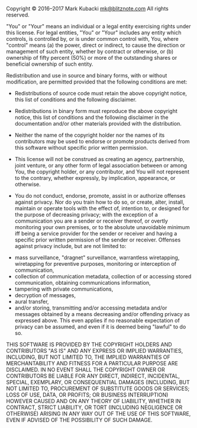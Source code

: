 Copyright © 2016–2017 Mark Kubacki <mk@blitznote.com>
All rights reserved.

"You" or "Your" means an individual or a legal entity exercising rights
under this license. For legal entities, "You" or "Your" includes any
entity which controls, is controlled by, or is under common control with,
You, where "control" means (a) the power, direct or indirect, to cause
the direction or management of such entity, whether by contract or
otherwise, or (b) ownership of fifty percent (50%) or more of the
outstanding shares or beneficial ownership of such entity.

Redistribution and use in source and binary forms, with or without
modification, are permitted provided that the following conditions are
met:

   * Redistributions of source code must retain the above copyright
notice, this list of conditions and the following disclaimer.

   * Redistributions in binary form must reproduce the above
copyright notice, this list of conditions and the following disclaimer
in the documentation and/or other materials provided with the
distribution.

   * Neither the name of the copyright holder nor the names of its
contributors may be used to endorse or promote products derived from
this software without specific prior written permission.

   * This license will not be construed as creating an agency,
partnership, joint venture, or any other form of legal association
between or among You, the copyright holder, or any contributor, and
You will not represent to the contrary, whether expressly, by
implication, appearance, or otherwise.

   * You do not conduct, endorse, promote, assist in or authorize
offenses against privacy. Nor do you train how to do so, or create,
alter, install, maintain or operate tools with the effect of, intention
to, or designed for the purpose of decreasing privacy; with the exception
of a communication you are a sender or receiver thereof, or overtly
monitoring your own premises, or to the absolute unavoidable minimum iff
being a service provider for the sender or receiver and having a specific
prior written permission of the sender or receiver.
     Offenses against privacy include, but are not limited to:
   - mass surveillance, "dragnet" surveillance, warrantless wiretapping,
     wiretapping for preventive purposes, monitoring or interception
     of communication,
   - collection of communication metadata, collection of or accessing
     stored communication, obtaining communications information,
   - tampering with private communications,
   - decryption of messages,
   - aural transfer,
   - and/or storing, transmitting and/or accessing metadata and/or messages
     obtained by a means decreasing and/or offending privacy as expressed
     above.
This even applies if no reasonable expectation of privacy can be assumed,
and even if it is deemed being "lawful" to do so.

THIS SOFTWARE IS PROVIDED BY THE COPYRIGHT HOLDERS AND CONTRIBUTORS
"AS IS" AND ANY EXPRESS OR IMPLIED WARRANTIES, INCLUDING, BUT NOT
LIMITED TO, THE IMPLIED WARRANTIES OF MERCHANTABILITY AND FITNESS FOR
A PARTICULAR PURPOSE ARE DISCLAIMED. IN NO EVENT SHALL THE COPYRIGHT
OWNER OR CONTRIBUTORS BE LIABLE FOR ANY DIRECT, INDIRECT, INCIDENTAL,
SPECIAL, EXEMPLARY, OR CONSEQUENTIAL DAMAGES (INCLUDING, BUT NOT
LIMITED TO, PROCUREMENT OF SUBSTITUTE GOODS OR SERVICES; LOSS OF USE,
DATA, OR PROFITS; OR BUSINESS INTERRUPTION) HOWEVER CAUSED AND ON ANY
THEORY OF LIABILITY, WHETHER IN CONTRACT, STRICT LIABILITY, OR TORT
(INCLUDING NEGLIGENCE OR OTHERWISE) ARISING IN ANY WAY OUT OF THE USE
OF THIS SOFTWARE, EVEN IF ADVISED OF THE POSSIBILITY OF SUCH DAMAGE.
